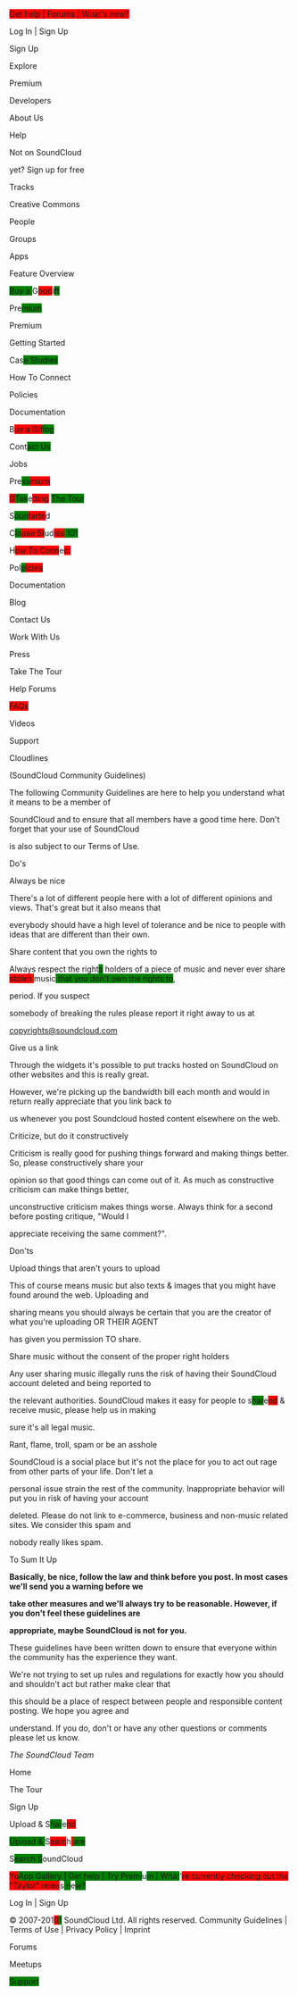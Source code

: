 <span style="background-color: red;">
Get help | Forums | What's new?


Log In | Sign Up

</span>
Sign Up


Explore


Premium


Developers


About Us


Help


Not on SoundCloud


yet? Sign up for free


Tracks


Creative Commons


People


Groups


Apps


Feature Overview


<span style="background-color: green;">Buy a </span>G<span style="background-color: red;">ood</span>i<span style="background-color: green;">ft


Pr</span>e<span style="background-color: green;">mium


Premium


Getting Started


Ca</span>s<span style="background-color: green;">e Studies


How To Connect


Policies


Documentation</span>


B<span style="background-color: red;">uy a Gif</span><span style="background-color: green;">log


Con</span>t<span style="background-color: green;">act Us


Jobs</span>


Pre<span style="background-color: green;">ss</span><span style="background-color: red;">mium</span>


<span style="background-color: red;">G</span><span style="background-color: green;">Tak</span>e<span style="background-color: red;">tting</span> <span style="background-color: green;">The Tour


</span>S<span style="background-color: green;">oun</span><span style="background-color: red;">tarte</span>d<span style="background-color: red;">


</span>C<span style="background-color: green;">lo</span><span style="background-color: red;">ase St</span>ud<span style="background-color: red;">ies</span><span style="background-color: green;"> 101</span>


H<span style="background-color: red;">ow To Conn</span>e<span style="background-color: red;">ct


Po</span>l<span style="background-color: green;">p</span><span style="background-color: red;">icies


Documentation


Blog


Contact Us


Work With Us


Press


Take The Tour</span>


Help Forums


<span style="background-color: red;">FAQs


</span>Videos<span style="background-color: red;">


Support</span>


Cloudlines


(SoundCloud Community Guidelines)


The following Community Guidelines are here to help you understand what it means to be a member of


SoundCloud and to ensure that all members have a good time here. Don't forget that your use of SoundCloud


is also subject to our Terms of Use.


Do's


Always be nice


There's a lot of different people here with a lot of different opinions and views. That's great but it also means that


everybody should have a high level of tolerance and be nice to people with ideas that are different than their own.


Share content that you own the rights to


Always respect the right<span style="background-color: green;">s</span> holders of a piece of music and never ever share <span style="background-color: red;">stolen </span>music<span style="background-color: green;"> that you don't own the rights to</span>,<span style="background-color: red;"> </span><span style="background-color: green;">


</span>period. If you suspect<span style="background-color: green;"> </span><span style="background-color: red;">


</span>somebody of breaking the rules please report it right away to us at<span style="background-color: red;"> </span><span style="background-color: green;">


</span>copyrights@soundcloud.com


Give us a link


Through the widgets it's possible to put tracks hosted on SoundCloud on other websites and this is really great.


However, we're picking up the bandwidth bill each month and would in return really appreciate that you link back to


us whenever you post Soundcloud hosted content elsewhere on the web.


Criticize, but do it constructively


Criticism is really good for pushing things forward and making things better. So, please constructively share your


opinion so that good things can come out of it. As much as constructive criticism can make things better,


unconstructive criticism makes things worse. Always think for a second before posting critique, "Would I


appreciate receiving the same comment?".


Don'ts


Upload things that aren't yours to upload


This of course means music but also texts & images that you might have found around the web. Uploading and


sharing means you should always be certain that you are the creator of what you're uploading OR THEIR AGENT


has given you permission TO share.


Share music without the consent of the proper right holders


Any user sharing music illegally runs the risk of having their SoundCloud account deleted and being reported to


the relevant authorities. SoundCloud makes it easy for people to s<span style="background-color: green;">har</span>e<span style="background-color: red;">nd</span> & receive music, please help us in making


sure it's all legal music.


Rant, flame, troll, spam or be an asshole


SoundCloud is a social place but it's not the place for you to act out rage from other parts of your life. Don't let a


personal issue strain the rest of the community. Inappropriate behavior will put you in risk of having your account


deleted. Please do not link to e-commerce, business and non-music related sites. We consider this spam and


nobody really likes spam.


To Sum It Up


**Basically, be nice, follow the law and think before you post. In most cases we'll send you a warning before we**


**take other measures and we'll always try to be reasonable. However, if you don't feel these guidelines are**


**appropriate, maybe SoundCloud is not for you.**


These guidelines have been written down to ensure that everyone within the community has the experience they want.


We're not trying to set up rules and regulations for exactly how you should and shouldn't act but rather make clear that


this should be a place of respect between people and responsible content posting. We hope you agree and


understand. If you do, don't or have any other questions or comments please let us know.


*The SoundCloud Team*


Home


The Tour


Sign Up


Upload & S<span style="background-color: green;">har</span>e<span style="background-color: red;">nd</span>


<span style="background-color: green;">Upload & </span>S<span style="background-color: red;">earc</span>h<span style="background-color: red;"> </span><span style="background-color: green;">are


</span>S<span style="background-color: green;">earch S</span>oundCloud


<span style="background-color: red;">
Yo</span><span style="background-color: green;">App Gallery | Get help | Try Premi</span>u<span style="background-color: green;">m | What</span>'<span style="background-color: red;">re currently checking out the "Taylor" relea</span>s<span style="background-color: green;"> n</span>e<span style="background-color: green;">w?


Log In | Sign Up
</span>


© 2007-201<span style="background-color: red;">0</span><span style="background-color: green;">1</span> SoundCloud Ltd. All rights reserved. Community Guidelines | Terms of Use | Privacy Policy | Imprint


Forums


Meetups


<span style="background-color: green;">Support

</span>